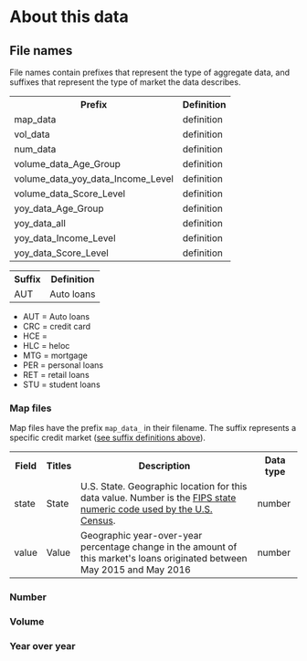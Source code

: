 # About this data

## File names

File names contain prefixes that represent the type of aggregate data, and suffixes that represent the type of market the data describes.

<table id="prefix">
  <tbody>
    <tr>
      <th>Prefix</th>
      <th>Definition</th>
    </tr>
    <tr>
      <td>map_data</td>
      <td>definition</td>
    </tr>
    <tr>
      <td>vol_data</td>
      <td>definition</td>
    </tr>
    <tr>
      <td>num_data</td>
      <td>definition</td>
    </tr>
    <tr>
      <td>volume_data_Age_Group</td>
      <td>definition</td>
    </tr>
    <tr>
      <td>volume_data_yoy_data_Income_Level</td>
      <td>definition</td>
    </tr>
    <tr>
      <td>volume_data_Score_Level</td>
      <td>definition</td>
    </tr>
    <tr>
      <td>yoy_data_Age_Group</td>
      <td>definition</td>
    </tr>
    <tr>
      <td>yoy_data_all</td>
      <td>definition</td>
    </tr>
    <tr>
      <td>yoy_data_Income_Level</td>
      <td>definition</td>
    </tr>
    <tr>
      <td>yoy_data_Score_Level</td>
      <td>definition</td>
    </tr>
  </tbody>
</table>


<table id="suffix">
  <tbody>
    <tr>
      <th>Suffix</th>
      <th>Definition</th>
    </tr>
    <tr>
      <td>AUT</td>
      <td>Auto loans</td>
    </tr>
  </tbody>
</table>

 - AUT = Auto loans
 - CRC = credit card
 - HCE = 
 - HLC = heloc
 - MTG = mortgage
 - PER = personal loans
 - RET = retail loans
 - STU = student loans

### Map files

Map files have the prefix `map_data_` in their filename. The suffix represents a specific credit market ([see suffix definitions above](#suffix-definitions)).

<table>
  <tbody>
    <tr>
      <th>Field</th>
      <th>Titles</th>
      <th>Description</th>
      <th>Data type</th>
    </tr>
    <tr>
      <td>state</td>
      <td>State</td>
      <td>U.S. State. Geographic location for this data value. Number is the <a href="https://www.census.gov/geo/reference/ansi_statetables.html">FIPS state numeric code used by the U.S. Census</a>.</td>
      <td>number</td>
    </tr>
    <tr>
      <td>value</td>
      <td>Value</td>
      <td>Geographic year-over-year percentage change in the amount of this market's loans originated between May 2015 and May 2016</td>
      <td>number</td>
    </tr>
  </tbody>
</table>

### Number

### Volume

### Year over year
